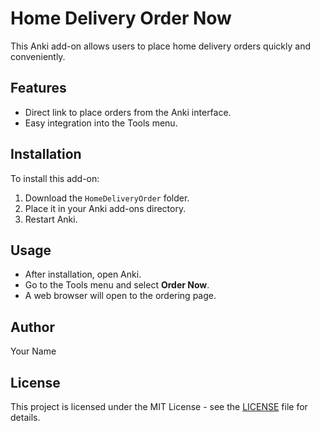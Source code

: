 # Home Delivery Order Now

This Anki add-on allows users to place home delivery orders quickly and conveniently.

## Features

- Direct link to place orders from the Anki interface.
- Easy integration into the Tools menu.

## Installation

To install this add-on:

1. Download the `HomeDeliveryOrder` folder.
2. Place it in your Anki add-ons directory.
3. Restart Anki.

## Usage

- After installation, open Anki.
- Go to the Tools menu and select **Order Now**.
- A web browser will open to the ordering page.

## Author

Your Name

## License

This project is licensed under the MIT License - see the [LICENSE](LICENSE) file for details.
